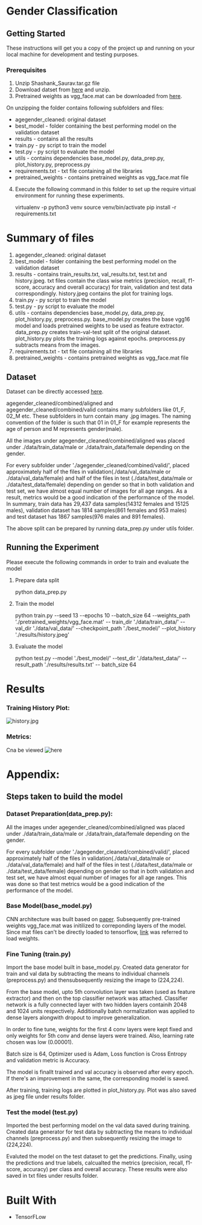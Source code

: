 # Gender Classification 

## Getting Started

These instructions will get you a copy of the project up and running on your local machine for development and testing purposes. 

### Prerequisites

1. Unzip Shashank_Saurav.tar.gz file
2. Download datset from [here](https://s3.amazonaws.com/matroid-web/datasets/agegender_cleaned.tar.gz.) and unzip.
3. Pretrained weights as vgg_face.mat can be downloaded from [here](http://www.robots.ox.ac.uk/~vgg/software/vgg_face/).

 On unzipping the folder contains following subfolders and files:
 - agegender_cleaned: original dataset
 - best_model - folder containing the best performing model on the validation dataset
 - results - contains all the results
 - train.py - py script to train the model
 - test.py - py script to evaluate the model
 - utils - contains dependencies base_model.py, data_prep.py, plot_history.py, preprocess.py
 - requirements.txt - txt file containing all the libraries
 - pretrained_weights - contains pretrained weights as vgg_face.mat file

 
 
4. Execute the following command in this folder to set up the require virtual environment for running these experiments.
    
    virtualenv -p python3 venv
    source venv/bin/activate
    pip install -r requirements.txt


# Summary of files

1. agegender_cleaned: original dataset
2. best_model - folder containing the best performing model on the validation dataset
3. results - contains train_results.txt, val_results.txt, test.txt and history.jpeg. txt files contain the class wise metrics (precision, recall, f1-score, accuracy and overall accuracy) for train, validation and test data correspondingly. history.jpeg contains the plot for training logs.
4. train.py - py script to train the model
5. test.py - py script to evaluate the model
6. utils - contains dependencies base_model.py, data_prep.py, plot_history.py, preprocess.py. base_model.py creates the base vgg16 model and loads pretrained weights to be used as feature extractor. data_prep.py creates train-val-test split of the original dataset. plot_history.py plots the training logs against epochs. preprocess.py subtracts means from the images.
7. requirements.txt - txt file containing all the libraries
8. pretrained_weights - contains pretrained weights as vgg_face.mat file

## Dataset

Dataset can be directly accessed [here](https://s3.amazonaws.com/matroid-web/datasets/agegender_cleaned.tar.gz.). 

agegender_cleaned/combined/aligned and agegender_cleaned/combined/valid contains many subfolders like 01_F, 02_M etc. These subfolders in turn contain many .jpg images. The naming convention of the folder is such that 01 in 01_F for example represents the age of person and M represents gender(male). 

All the images under agegender_cleaned/combined/aligned was placed under ./data/train_data/male or ./data/train_data/female depending on the gender. 

For every subfolder under './agegender_cleaned/combined/valid/', placed approximately half of the files in validation(./data/val_data/male or ./data/val_data/female) and half of the files in test (./data/test_data/male or ./data/test_data/female) depending on gender so that in both validation and test set, we have almost equal number of images for all age ranges. As a result, metrics would be a good indication of the performance of the model. In summary, train data has 29,437 data samples(14312 females and 15125 males), validation dataset has 1814 samples(861 females and 953 males) and test dataset has 1867 samples(976 males and 891 females).

The above split can be prepared by running data_prep.py under utils folder.

## Running the Experiment

Please execute the following commands in order to train and evaluate the model

1. Prepare data split
    
    python data_prep.py
    
    
2. Train the model 

    python train.py --seed 13 --epochs 10 --batch_size 64 --weights_path './pretrained_weights/vgg_face.mat' --       train_dir './data/train_data/' --val_dir './data/val_data/' --checkpoint_path './best_model/' --plot_history       './results/history.jpeg'
    

3. Evaluate the model 

    python test.py --model './best_model/' --test_dir './data/test_data/' --result_path './results/results.txt' --     batch_size 64

# Results

### Training History Plot:

![history.jpg](/results/history.jpg)

### Metrics:

Cna be viewed ![here](/results/)


# Appendix:

## Steps taken to build the model

### Dataset Preparation(data_prep.py):

All the images under agegender_cleaned/combined/aligned was placed under ./data/train_data/male or ./data/train_data/female depending on the gender. 

For every subfolder under './agegender_cleaned/combined/valid/', placed approximately half of the files in validation(./data/val_data/male or ./data/val_data/female) and half of the files in test (./data/test_data/male or ./data/test_data/female) depending on gender so that in both validation and test set, we have almost equal number of images for all age ranges. This was done so that test metrics would be a good indication of the performance of the model.

### Base Model(base_model.py)

CNN architecture was built based on [paper](http://www.robots.ox.ac.uk/~vgg/publications/2015/Parkhi15/parkhi15.pdf). Subsequently pre-trained weights vgg_face.mat was initilized to correponding layers of the model. Since mat files can't be directly loaded to tensorflow, [link](https://sefiks.com/2019/07/15/how-to-convert-matlab-models-to-keras/) was referred to load weights.

### Fine Tuning (train.py)

Import the base model built in base_model.py. Created data generator for train and val data by subtracting the means to individual channels (preprocess.py) and thensubsequently resizing the image to (224,224). 

From the base model, upto 5th convolution layer was taken (used as feature extractor) and then on the top classifier network was attached. Classifier network is a fully connected layer with two hidden layers containih 2048 and 1024 units respectively. Additionally batch normalization was applied to dense layers alongwith dropout to improve generalization. 

In order to fine tune, weights for the first 4 conv layers were kept fixed and only weights for 5th conv and dense layers were trained. Also, learning rate chosen was low (0.00001).

Batch size is 64, Optimizer used is Adam, Loss function is Cross Entropy and validation metric is Accuracy.

The model is finallt trained and val accuracy is observed after every epoch. If there's an improvement in the same, the corresponding model is saved.

After training, training logs are plotted in plot_history.py. Plot was also saved as jpeg file under results folder.

### Test the model (test.py)

Imported the best performing model on the val data saved during training. Created data generator for test data by subtracting the means to individual channels (preprocess.py) and then subsequently resizing the image to (224,224). 

Evaluted the model on the test dataset to get the predictions. Finally, using the predictions and true labels, calcualted the metrics (precision, recall, f1-score, accuracy) per class and overall accuracy. These results were also saved in txt files under results folder.

# Built With

- TensorFLow
